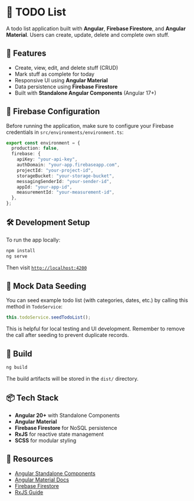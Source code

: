 # 🧠 TODO List

A todo list application built with **Angular**, **Firebase Firestore**, and **Angular Material**. Users can create, update, delete and complete own stuff.

## 🚀 Features

- Create, view, edit, and delete stuff (CRUD)
- Mark stuff as complete for today
- Responsive UI using **Angular Material**
- Data persistence using **Firebase Firestore**
- Built with **Standalone Angular Components** (Angular 17+)

## 🔐 Firebase Configuration

Before running the application, make sure to configure your Firebase credentials in `src/environments/environment.ts`:

```ts
export const environment = {
  production: false,
  firebase: {
    apiKey: "your-api-key",
    authDomain: "your-app.firebaseapp.com",
    projectId: "your-project-id",
    storageBucket: "your-storage-bucket",
    messagingSenderId: "your-sender-id",
    appId: "your-app-id",
    measurementId: "your-measurement-id",
  },
};
```

## 🛠 Development Setup

To run the app locally:

```bash
npm install
ng serve
```

Then visit [`http://localhost:4200`](http://localhost:4200)

## 🧪 Mock Data Seeding

You can seed example todo list (with categories, dates, etc.) by calling this method in `TodoService`:

```ts
this.todoService.seedTodoList();
```

This is helpful for local testing and UI development. Remember to remove the call after seeding to prevent duplicate records.

## 🔨 Build

```bash
ng build
```

The build artifacts will be stored in the `dist/` directory.

## 📦 Tech Stack

- **Angular 20+** with Standalone Components
- **Angular Material**
- **Firebase Firestore** for NoSQL persistence
- **RxJS** for reactive state management
- **SCSS** for modular styling

## 📘 Resources

- [Angular Standalone Components](https://angular.dev/guide/standalone-components)
- [Angular Material Docs](https://material.angular.io/)
- [Firebase Firestore](https://firebase.google.com/docs/firestore)
- [RxJS Guide](https://rxjs.dev/guide/overview)
